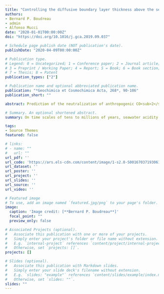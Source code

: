 ```yaml
---
title: "Controlling the diffusive boundary layer thickness above the sediment water interface in a thermostated rotating disk reactor"
authors:
- Bernard P. Boudreau
- admin
- Alfonso Mucci
date: "2020-01-01T00:00:00Z"
doi: "https://doi.org/10.1016/j.gca.2019.09.037"

# Schedule page publish date (NOT publication's date).
publishDate: "2020-04-09T00:00:00Z"

# Publication type.
# Legend: 0 = Uncategorized; 1 = Conference paper; 2 = Journal article;
# 3 = Preprint / Working Paper; 4 = Report; 5 = Book; 6 = Book section;
# 7 = Thesis; 8 = Patent
publication_types: ["2"]

# Publication name and optional abbreviated publication name.
publication: "*Geochimica et Cosmochimica Acta, 268*, 90-106"
publication_short: ""

abstract: Prediction of the neutralization of anthropogenic CO<sub>2</sub> in the oceans and the interpretation of the calcite record preserved in deep-sea sediments requires the use of the correct kinetics for calcite dissolution. Dissolution rate information from suspended calcite-grain experiments consistently indicates a high-order nonlinear dependence on undersaturation, with a well-defined rate constant. Conversely, stirred-chamber and rotating-disc dissolution experiments consistently indicate linear kinetics of dissolution and a strong dependence on the fluid flow velocity. Here, we resolve these seeming incongruities and establish reliably the kinetic controls on deep-sea calcite dissolution. By equating the carbonate-ion flux from a dissolving calcite bed, governed by laboratory-based nonlinear kinetics, to the flux across typical diffusive boundary layers (DBL) at the seafloor, we show that the net flux is influenced both by boundary layer and bed processes, but that flux is strongly dominated by the rate of diffusion through the DBL. Furthermore, coupling that calculation to an equation for the calcite content of the seafloor, we show that a DBL-transport dominated model predicts lysoclines adeptly, i.e., CaCO<sub>3</sub> vs ocean depth profiles, observed across the oceans. Conversely, a model with only sediment-side processes fails to predict lysoclines in all tested regions. Consequently, the past practice of arbitrarily altering the calcite-dissolution rate constant to allow sediment-side only models to fit calcite profiles constitutes confirmation bias. From these results, we hypothesize that the reason suspended-grain experiments and bed experiments yield different reaction orders is that dissolution rates of individual grains in a bed are fast enough to maintain porewaters at or close to saturation, so that the exact reaction order cannot be measured accurately and dissolution appears to be linear. Finally, we provide a further test of DBL-transport dominated calcite dissolution by successfully predicting, not fitting, the in-situ pH profiles observed at four stations reported in the literature.

# Summary. An optional shortened abstract.
summary: On time scales of tens to millions of years, seawater acidity is primarily controlled by biogenic calcite (CaCO<sub>3</sub>) dissolution on the seafloor. Our quantitative understanding of future oceanic pH and carbonate system chemistry requires knowledge of what controls this dissolution. The authors have reconciled these divergent experimental results through an equation for the mass balance of the carbonate ion at the sediment-water interface (SWI), which equates the rate of production of that ion via dissolution and its diffusion in sediment porewaters to the transport across the diffusive sublayer (DBL) at the SWI.

tags:
- Source Themes
featured: false

# links:
# - name: ""
#   url: ""
url_pdf: ''
url_code: 'https://ars.els-cdn.com/content/image/1-s2.0-S0016703719306155-mmc2.pdf'
url_dataset: ''
url_poster: ''
url_project: ''
url_slides: ''
url_source: ''
url_video: ''

# Featured image
# To use, add an image named `featured.jpg/png` to your page's folder. 
image:
  caption: 'Image credit: [**Bernard P. Boudreau**]'
  focal_point: ""
  preview_only: false

# Associated Projects (optional).
#   Associate this publication with one or more of your projects.
#   Simply enter your project's folder or file name without extension.
#   E.g. `internal-project` references `content/project/internal-project/index.md`.
#   Otherwise, set `projects: []`.
projects: []

# Slides (optional).
#   Associate this publication with Markdown slides.
#   Simply enter your slide deck's filename without extension.
#   E.g. `slides: "example"` references `content/slides/example/index.md`.
#   Otherwise, set `slides: ""`.
slides: ""
---
```

